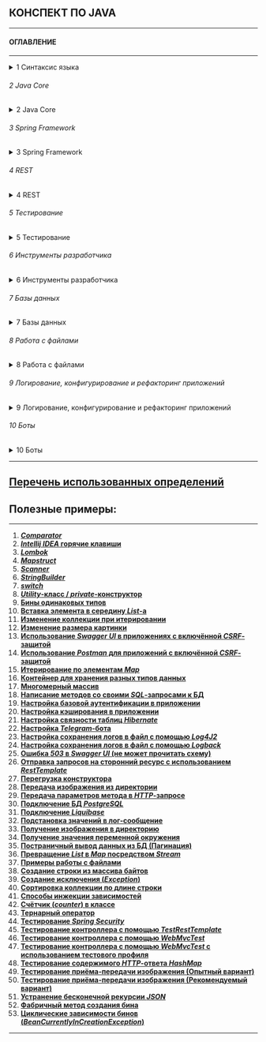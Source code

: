## **КОНСПЕКТ ПО JAVA**
-----------------------------------------------------------------------------------------------------------------------

#### ОГЛАВЛЕНИЕ
-----------------------------------------------------------------------------------------------------------------------

<details><summary>1 Синтаксис языка</summary><ul>

-----------------------------------------------------------------------------------------------------------------------
[***1 Синтаксис языка***](/conspect/01_01.md/#1-синтаксис-языка)
-----------------------------------------------------------------------------------------------------------------------

<li><details><summary>1.1 Переменные</summary>

-----------------------------------------------------------------------------------------------------------------------
[***1.1 Переменные***](/conspect/01_01.md/#11-переменные)

> [**1.1.1 Виды переменных**](/conspect/01_01.md/#111-виды-переменных)

> [**1.1.2 Типизация переменных**](/conspect/01_01.md/#112-типизация-переменных)

> [**1.1.3 Значения переменных по умолчанию**](/conspect/01_01.md/#113-значения-переменных-по-умолчанию)
-----------------------------------------------------------------------------------------------------------------------
</details></li>

<li><details><summary>1.2 Условные операторы</summary>

-----------------------------------------------------------------------------------------------------------------------
[***1.2 Условные операторы***](/conspect/01_02.md/#12-условные-операторы)

> [_1.2.1 Оператор ***if***_](/conspect/01_02.md/#121-оператор-if)  

> [_1.2.2 Оператор ***if-else***_](/conspect/01_02.md/#122-оператор-if-else)  

> [_1.2.3 Оператор ***switch***_](/conspect/01_02.md/#123-оператор-switch)  

> [_1.2.4 Тернарный оператор_](/conspect/01_02.md/#124-тернарный-оператор)
-----------------------------------------------------------------------------------------------------------------------
</details></li>

<li><details><summary>1.3 Циклы</summary>

-----------------------------------------------------------------------------------------------------------------------
[***1.3 Циклы***](/conspect/01_03.md/#13-циклы)

> [**1.3.1 Цикл _for_**](/conspect/01_03.md/#131-цикл-for)

> [**1.3.2 Цикл _while_**](/conspect/01_03.md/#132-цикл-while)

> [**1.3.3 Цикл _do-while_**](/conspect/01_03.md/#133-цикл-do-while)

> [**1.3.4 Цикл _for-each_**](/conspect/01_03.md/#134-цикл-for-each)
-----------------------------------------------------------------------------------------------------------------------
</details></li>

<li><details><summary>1.4 Массивы</summary>

-----------------------------------------------------------------------------------------------------------------------
[***1.4 Массивы***](/conspect/01_04.md/#14-массивы)

> [**1.4.1 Виды массивов**](/conspect/01_04.md/#141-виды-массивов)

> [**1.4.2 Способы создания массивов**](/conspect/01_04.md/#142-способы-создания-массивов)
> > [_1.4.2.1 Объявление массива_](/conspect/01_04.md/#1421-объявление-массива)  
> > [_1.4.2.2 Инициализация массива_](/conspect/01_04.md/#1422-инициализация-массива)

> [**1.4.3 Получение значения элемента массива**](/conspect/01_04.md/#143-получение-значения-элемента-массива)

> [**1.4.4 Свойство массива _length_**](/conspect/01_04.md/#144-свойство-массива-length)

> [**1.4.5 Класс _Arrays_**](/conspect/01_04.md/#145-класс-arrays)
> > [_1.4.5.1 toString()_](/conspect/01_04.md/#1451-tostring)  
> > [_1.4.5.2 fill()_](/conspect/01_04.md/#1452-fill)  
> > [_1.4.5.3 equals()_](/conspect/01_04.md/#1453-equals)  
> > [_1.4.5.4 copyOf()_](/conspect/01_04.md/#1454-copyof)  
> > [_1.4.5.5 sort()_](/conspect/01_04.md/#1455-sort)  
> > [_1.4.5.6 binarySearch()_](/conspect/01_04.md/#1456-binarysearch)
-----------------------------------------------------------------------------------------------------------------------
</details></li>

<li><details><summary>1.5 Строки (Класс String)</summary>

-----------------------------------------------------------------------------------------------------------------------
[***1.5 Строки (Класс String)***](/conspect/01_05.md/#15-строки-класс-string)

> [**1.5.1 Пул строк (String pool)**](/conspect/01_05.md/#151-пул-строк-string-pool)

> [**1.5.2 Конкатенация (сложение) строк**](/conspect/01_05.md/#152-конкатенация-сложение-строк)

> [**1.5.3 Методы для работы со строками**](/conspect/01_05.md/#153-методы-для-работы-со-строками)
> > [_1.5.3.1 equals()_](/conspect/01_05.md/#1531-equals)  
> > [_1.5.3.2 equalsIgnoreCase()_](/conspect/01_05.md/#1532-equalsignorecase)  
> > [_1.5.3.3 length()_](/conspect/01_05.md/#1533-length)  
> > [_1.5.3.4 isEmpty()_](/conspect/01_05.md/#1534-isempty)  
> > [_1.5.3.5 isBlank()_](/conspect/01_05.md/#1535-isblank)  
> > [_1.5.3.6 contains()_](/conspect/01_05.md/#1536-contains)  
> > [_1.5.3.7 endsWith()_](/conspect/01_05.md/#1537-endswith)  
> > [_1.5.3.8 startsWith()_](/conspect/01_05.md/#1538-startswith)  
> > [_1.5.3.9 charAt()_](/conspect/01_05.md/#1539-charat)  
> > [_1.5.3.10 substring()_](/conspect/01_05.md/#15310-substring)  
> > [_1.5.3.11 toUpperCase()_](/conspect/01_05.md/#15311-touppercase)  
> > [_1.5.3.12 toLowerCase()_](/conspect/01_05.md/#15312-tolowercase)  
> > [_1.5.3.13 trim()_](/conspect/01_05.md/#15313-trim)  
> > [_1.5.3.14 split()_](/conspect/01_05.md/#15314-split)  
> > [_1.5.3.15 toCharArray()_](/conspect/01_05.md/#15315-tochararray)  
> > [_1.5.3.16 replace()_](/conspect/01_05.md/#15316-replace)  
> > [_1.5.3.17 repeat()_](/conspect/01_05.md/#15317-repeat)

> [**1.5.4 Формирование строк из массивов**](/conspect/01_05.md/#154-формирование-строк-из-массивов)
> > [_1.5.4.1 Символьный массив_](/conspect/01_05.md/#1541-символьный-массив)  
> > [_1.5.4.2 Массив байтов_](/conspect/01_05.md/#1542-массив-байтов)
-----------------------------------------------------------------------------------------------------------------------
</details></li>

<li><details><summary>1.6 Изменяемые строки (StringBuilder)</summary>

-----------------------------------------------------------------------------------------------------------------------
[***1.6 Изменяемые строки (StringBuilder)***](/conspect/01_06.md/#16-изменяемые-строки-stringbuilder)

> [**1.6.1 append()**](/conspect/01_06.md/#161-append)

> [**1.6.2 toString()**](/conspect/01_06.md/#162-tostring)
-----------------------------------------------------------------------------------------------------------------------
</details></li>

<li><details><summary>1.7 Класс Scanner</summary>

-----------------------------------------------------------------------------------------------------------------------
[***1.7 Класс Scanner***](/conspect/01_07.md/#17-класс-scanner)

> [**1.7.1 nextLine()**](/conspect/01_07.md/#171-nextline)

> [**1.7.2 nextInt()**](/conspect/01_07.md/#172-nextint)

> [**1.7.3 hasNext()**](/conspect/01_07.md/#173-hasnext)

> [**1.7.4 hasNextInt()**](/conspect/01_07.md/#174-hasnextint)

> [**1.7.5 hasNextLine()**](/conspect/01_07.md/#175-hasnextline)

> [**1.7.6 hasNextByte()**](/conspect/01_07.md/#176-hasnextbyte)

> [**1.7.7 hasNextShort()**](/conspect/01_07.md/#177-hasnextshort)

> [**1.7.8 hasNextLong()**](/conspect/01_07.md/#178-hasnextlong)

> [**1.7.9 hasNextFloat()**](/conspect/01_07.md/#179-hasnextfloat)

> [**1.7.10 hasNextDouble()**](/conspect/01_07.md/#1710-hasnextdouble)

> [**1.7.11 useDelimiter()**](/conspect/01_07.md/#1711-usedelimiter)

> [**1.7.12 close()**](/conspect/01_07.md/#1712-close)
-----------------------------------------------------------------------------------------------------------------------
</details></li>

<li><details><summary>1.8 Методы</summary>

-----------------------------------------------------------------------------------------------------------------------
[***1.8 Методы***](/conspect/01_08.md/#18-методы)

> [**1.8.1 Модификаторы доступа**](/conspect/01_08.md/#181-модификаторы-доступа)

> [**1.8.2 Типы методов**](/conspect/01_08.md/#182-типы-методов)

> [**1.8.3 Идентичность методов**](/conspect/01_08.md/#183-идентичность-методов)

> [**1.8.4 Возвращение значений из метода**](/conspect/01_08.md/#184-возвращение-значений-из-метода)
-----------------------------------------------------------------------------------------------------------------------
</details></li>

<li><details><summary>1.9 Объекты и классы</summary>

-----------------------------------------------------------------------------------------------------------------------
[***1.9 Объекты и классы***](/conspect/01_09.md/#19-объекты-и-классы)

> [**1.9.1 Объекты**](/conspect/01_09.md/#191-объекты)

> [**1.9.2 Классы**](/conspect/01_09.md/#192-классы)

> [**1.9.3 Конструктор**](/conspect/01_09.md/#193-конструктор)

> [**1.9.4 Ключевое слово _this_**](/conspect/01_09.md/#194-ключевое-слово-this)

> [**1.9.5 Переменные класса (поля)**](/conspect/01_09.md/#195-переменные-класса-поля)

> [**1.9.6 Геттеры и сеттеры**](/conspect/01_09.md/#196-геттеры-и-сеттеры)

> [**1.9.7 Методы объектов**](/conspect/01_09.md/#197-методы-объектов)
> > [_1.9.7.1 Переопределение метода_](/conspect/01_09.md/#1971-переопределение-метода)  
> > [_1.9.7.2 toString()_](/conspect/01_09.md/#1972-tostring)  
> > [_1.9.7.3 equals()_](/conspect/01_09.md/#1973-equals)  
> > [_1.9.7.4 hashCode()_](/conspect/01_09.md/#1974-hashcode)  
> > [_1.9.7.5 Контракт между equals() и hashCode()_](/conspect/01_09.md/#1975-контракт-между-equals-и-hashcode)

> [**1.9.8 Enum**](/conspect/01_09.md/#198-enum)
> > [_1.9.8.1 values()_](/conspect/01_09.md/#1981-values)  
> > [_1.9.8.2 valueOf()_](/conspect/01_09.md/#1982-valueof)  
> > [_1.9.8.3 ordinal()_](/conspect/01_09.md/#1983-ordinal)  
> > [_1.9.8.4 compareTo()_](/conspect/01_09.md/#1984-compareto)  
> > [_1.9.8.5 name()_](/conspect/01_09.md/#1985-name)
-----------------------------------------------------------------------------------------------------------------------
</details></li>

<li><details><summary>1.10 Принципы написания кода</summary>

-----------------------------------------------------------------------------------------------------------------------
[***1.10 Принципы написания кода***](/conspect/01_10.md/#110-принципы-написания-кода)

> [**1.10.1 SOLID**](/conspect/01_10.md/#1101-solid)

> [**1.10.2 DRY**](/conspect/01_10.md/#1102-dry)

> [**1.10.3 KISS**](/conspect/01_10.md/#1103-kiss)

> [**1.10.4 YAGNI**](/conspect/01_10.md/#1104-yagni)
-----------------------------------------------------------------------------------------------------------------------
</details></li>
</ul></details>

###### 2 Java Core

<details><summary>2 Java Core</summary><ul>

-----------------------------------------------------------------------------------------------------------------------
[***2 Java Core***](/conspect/02_01.md/#2-java-core)
-----------------------------------------------------------------------------------------------------------------------

###### 2.1 Память в Java

-----------------------------------------------------------------------------------------------------------------------
[***2.1 Память в Java***](/conspect/02_01.md/#21-память-в-java)

> [**2.1.1 Стек (Stack)**](/conspect/02_01.md/#211-стек-stack)

> [**2.1.2 Куча (Heap)**](/conspect/02_01.md/#212-куча-heap)

> [**2.1.3 Сборка мусора (Garbage Collection)**](/conspect/02_01.md/#213-сборка-мусора-garbage-collection)
> > [_2.1.3.1 Serial GC_](/conspect/02_01.md/#2131-serial-gc)  
> > [_2.1.3.2 Parallel GC_](/conspect/02_01.md/#2132-parallel-gc)  
> > [_2.1.3.3 CMS (Concurrent Mark Sweep) GC_](/conspect/02_01.md/#2133-cms-concurrent-mark-sweep-gc)  
> > [_2.1.3.4 G1 (Garbage First) GC_](/conspect/02_01.md/#2134-g1-garbage-first-gc)

> [**2.1.4 Жизненный цикл приложения**](/conspect/02_01.md/#214-жизненный-цикл-приложения)  
> > [_2.1.4.1 JDK, JRE, JVM_](/conspect/02_01.md/#2141-jdk-jre-jvm)  
> > [_2.1.4.2 Основные настройки JVM_](/conspect/02_01.md/#2142-основные-настройки-jvm)

> [**2.1.5 Типы ссылок на объекты**](/conspect/02_01.md/#215-типы-ссылок-на-объекты)
-----------------------------------------------------------------------------------------------------------------------

###### 2.2 Объектно-ориентированное программирование (ООП)

-----------------------------------------------------------------------------------------------------------------------
[***2.2 Объектно-ориентированное программирование (ООП)***](/conspect/02_02.md/#22-объектно-ориентированное-программирование-ооп)

> [**2.2.1 Инкапсуляция**](/conspect/02_02.md/#221-инкапсуляция)

> [**2.2.2 Наследование**](/conspect/02_02.md/#222-наследование)

> [**2.2.3 Полиморфизм**](/conspect/02_02.md/#223-полиморфизм)  
> > [_2.2.3.1 Дженерики (Параметрический полиморфизм)_](/conspect/02_02.md/#2231-дженерики-параметрический-полиморфизм)  

> [**2.2.4 Абстракция**](/conspect/02_02.md/#224-абстракция)
> > [_2.2.4.1 Абстрактные классы_](/conspect/02_02.md/#2241-абстрактные-классы)  
> > [_2.2.4.2 Интерфейсы_](/conspect/02_02.md/#2242-интерфейсы)
> > > [2.2.4.2.1 Анонимные классы](/conspect/02_02.md/#22421-анонимные-классы)  
> > > [2.2.4.2.2 Функциональные интерфейсы](/conspect/02_02.md/#22422-функциональные-интерфейсы)  
> > > [2.2.4.2.3 _Iterator_](/conspect/02_02.md/#22423-iterator)  
> > > [2.2.4.2.4 _Comparator_](/conspect/02_02.md/#22424-comparator)  
> > > [2.2.4.2.5 _Comparable_](/conspect/02_02.md/#22425-comparable)  
>
> > [_2.2.4.3 Различия между абстрактным классом и интерфейсом_](/conspect/02_02.md/#2243-различия-между-абстрактным-классом-и-интерфейсом)  
-----------------------------------------------------------------------------------------------------------------------

###### 2.3 MVC

-----------------------------------------------------------------------------------------------------------------------
[***2.3 MVC***](/conspect/02_03.md/#23-mvc)
-----------------------------------------------------------------------------------------------------------------------

###### 2.4 Системы сборки

-----------------------------------------------------------------------------------------------------------------------
[***2.4 Системы сборки***](/conspect/02_04.md/#24-системы-сборки)

> [**2.4.1 Maven**](/conspect/02_04.md/#241-maven)

> [**2.4.2 Gradle**](/conspect/02_04.md/#242-gradle)

> [**2.4.3 Библиотеки**](/conspect/02_04.md/#243-библиотеки)
-----------------------------------------------------------------------------------------------------------------------

###### 2.5 Исключения

-----------------------------------------------------------------------------------------------------------------------
[***2.5 Исключения***](/conspect/02_05.md/#25-исключения)

> [**2.5.1 Иерархия исключений**](/conspect/02_05.md/#251-иерархия-исключений)

> [**2.5.2 Обработка исключений**](/conspect/02_05.md/#252-обработка-исключений)

> [**2.5.3 Написание своих исключений**](/conspect/02_05.md/#253-написание-своих-исключений)
-----------------------------------------------------------------------------------------------------------------------

###### 2.6 Java Collections Framework

-----------------------------------------------------------------------------------------------------------------------
[***2.6 Java Collections Framework***](/conspect/02_06.md/#26-java-collections-framework)

> [**2.6.1 Класс Collections**](/conspect/02_06.md/#261-класс-collections)
> > [_2.6.1.1 fill()_](/conspect/02_06.md/#2611-fill)  
> > [_2.6.1.2 max()_](/conspect/02_06.md/#2612-max)  
> > [_2.6.1.3 min()_](/conspect/02_06.md/#2613-min)  
> > [_2.6.1.4 copy()_](/conspect/02_06.md/#2614-copy)  
> > [_2.6.1.5 binarySearch()_](/conspect/02_06.md/#2615-binarysearch)

> [**2.6.2 Список (_List_)**](/conspect/02_06.md/#262-список-list)
> > [_2.6.2.1 **ArrayList**_](/conspect/02_06.md/#2621-arraylist)
> > > [2.6.2.1.1 add()](/conspect/02_06.md/#26211-add)  
> > > [2.6.2.1.2 get()](/conspect/02_06.md/#26212-get)  
> > > [2.6.2.1.3 set()](/conspect/02_06.md/#26213-set)  
> > > [2.6.2.1.4 size()](/conspect/02_06.md/#26214-size)  
> > > [2.6.2.1.5 contains()](/conspect/02_06.md/#26215-contains)  
> > > [2.6.2.1.6 remove()](/conspect/02_06.md/#26216-remove)  
> > > [2.6.2.1.7 clear()](/conspect/02_06.md/#26217-clear)  
> > > [2.6.2.1.8 addAll()](/conspect/02_06.md/#26218-addall)  
> > > [2.6.2.1.9 indexOf()](/conspect/02_06.md/#26219-indexof)  
> > > [2.6.2.1.10 isEmpty()](/conspect/02_06.md/#262110-isempty)  
> > > [2.6.2.1.11 sort()](/conspect/02_06.md/#262111-sort)  
> > > [2.6.2.1.12 toArray()](/conspect/02_06.md/#262112-toarray)

> > [_2.6.2.2 **LinkedList**_](/conspect/02_06.md/#2622-linkedlist)  
> > [_2.6.2.3 Разница между **ArrayList** и **LinkedList**_](/conspect/02_06.md/#2623-разница-между-arraylist-и-linkedlist)

> [**2.6.3 Множество (_Set_)**](/conspect/02_06.md/#263-множество-set)

> [**2.6.4 Очередь (_Queue_)**](/conspect/02_06.md/#264-очередь-queue)
> > [_2.6.4.1 add()_](/conspect/02_06.md/#2641-add)  
> > [_2.6.4.2 remove()_](/conspect/02_06.md/#2642-remove)  
> > [_2.6.4.3 poll()_](/conspect/02_06.md/#2643-poll)  
> > [_2.6.4.4 peek()_](/conspect/02_06.md/#2644-peek)  
> > [_2.6.4.5 element()_](/conspect/02_06.md/#2645-element)
>
> > [_2.6.4.6 Двусторонняя очередь (**Deque**)_](/conspect/02_06.md/#2646-двусторонняя-очередь-deque)
> > > [2.6.4.6.1 addFirst()](/conspect/02_06.md/#26461-addfirst)  
> > > [2.6.4.6.2 addLast()](/conspect/02_06.md/#26462-addlast)  
> > > [2.6.4.6.3 getFirst()](/conspect/02_06.md/#26463-getfirst)  
> > > [2.6.4.6.4 getLast()](/conspect/02_06.md/#26464-getlast)  
> > > [2.6.4.6.5 offerFirst()](/conspect/02_06.md/#26465-offerfirst)  
> > > [2.6.4.6.6 offerLast()](/conspect/02_06.md/#26466-offerlast)  
> > > [2.6.4.6.7 рор()](/conspect/02_06.md/#26467-рор)  
> > > [2.6.4.6.8 push()](/conspect/02_06.md/#26468-push)  
> > > [2.6.4.6.9 removeFirstOccurrence()](/conspect/02_06.md/#26469-removefirstoccurrence)  
> > > [2.6.4.6.10 removeLastOccurrence()](/conspect/02_06.md/#264610-removelastoccurrence)

> [**2.6.5 Мап (_Map_)**](/conspect/02_06.md/#265-мап-map)
> > [_2.6.5.1 **HashMap**_](/conspect/02_06.md/#2651-hashmap)
> > > [2.6.5.1.1 put()](/conspect/02_06.md/#26511-put)  
> > > [2.6.5.1.2 get()](/conspect/02_06.md/#26512-get)  
> > > [2.6.5.1.3 containsValue()](/conspect/02_06.md/#26513-containsvalue)  
> > > [2.6.5.1.4 containsKey()](/conspect/02_06.md/#26514-containskey)  
> > > [2.6.5.1.5 remove()](/conspect/02_06.md/#26515-remove)  
> > > [2.6.5.1.6 isEmpty()](/conspect/02_06.md/#26516-isempty)  
> > > [2.6.5.1.7 size()](/conspect/02_06.md/#26517-size)  
> > > [2.6.5.1.8 clear()](/conspect/02_06.md/#26518-clear)  
> > > [2.6.5.1.9 keySet()](/conspect/02_06.md/#26519-keyset)  
> > > [2.6.5.1.10 values()](/conspect/02_06.md/#265110-values)  
> > > [2.6.5.1.11 entrySet()](/conspect/02_06.md/#265111-entryset)
>
> > [_2.6.5.2 **LinkedHashMap**_](/conspect/02_06.md/#2652-linkedhashmap)  
> > [_2.6.5.3 **TreeMap**_](/conspect/02_06.md/#2653-treemap)  
> > [_2.6.5.4 Сравнительная таблица реализаций интерфейса **Map**_](/conspect/02_06.md/#2654-сравнительная-таблица-реализаций-интерфейса-map)
>
> > [_2.6.5.5 Интерфейс **Map.Entry**_](/conspect/02_06.md/#2655-интерфейс-mapentry)
> > > [2.6.5.5.1 equals()](/conspect/02_06.md/#26551-equals)  
> > > [2.6.5.5.2 hashCode()](/conspect/02_06.md/#26552-hashcode)  
> > > [2.6.5.5.3 getKey()](/conspect/02_06.md/#26553-getkey)  
> > > [2.6.5.5.4 getValue()](/conspect/02_06.md/#26554-getvalue)  
> > > [2.6.5.5.5 setValue()](/conspect/02_06.md/#26555-setvalue)
-----------------------------------------------------------------------------------------------------------------------

###### 2.7 Алгоритмы

-----------------------------------------------------------------------------------------------------------------------
[***2.7 Алгоритмы***](/conspect/02_07.md/#27-алгоритмы)  

> [**2.7.1 Алгоритмическая сложность**](/conspect/02_07.md/#271-алгоритмическая-сложность)  

> [**2.7.2 Структура данных**](/conspect/02_07.md/#272-структура-данных)  

> [**2.7.3 Примеры базовых алгоритмов**](/conspect/02_07.md/#273-примеры-базовых-алгоритмов)  
> > [_2.7.3.1 Пузырьковая сортировка_](/conspect/02_07.md/#2731-пузырьковая-сортировка)  
> > [_2.7.3.2 Сортировка выбором_](/conspect/02_07.md/#2732-сортировка-выбором)  
> > [_2.7.3.3 Сортировка вставкой_](/conspect/02_07.md/#2733-сортировка-вставкой)  
> > [_2.7.3.4 Линейный поиск_](/conspect/02_07.md/#2734-линейный-поиск)  
> > [_2.7.3.5 Бинарный поиск_](/conspect/02_07.md/#2735-бинарный-поиск)  
> > [_2.7.3.6 Два указателя_](/conspect/02_07.md/#2736-два-указателя)  

> [**2.7.4 Рекурсия**](/conspect/02_07.md/#274-рекурсия)  
> > [_2.7.4.1 Алгоритм Фибоначчи_](/conspect/02_07.md/#2741-алгоритм-фибоначчи)  
> > [_2.7.4.2 Быстрая сортировка_](/conspect/02_07.md/#2742-быстрая-сортировка)  
> > [_2.7.4.3 Сортировка слиянием_](/conspect/02_07.md/#2743-сортировка-слиянием)

> [**2.7.5 Алгоритмы на графах**](/conspect/02_07.md/#275-алгоритмы-на-графах)  
> > [_2.7.5.1 Поиск в глубину_](/conspect/02_07.md/#2751-поиск-в-глубину)  
> > [_2.7.5.2 Поиск в ширину_](/conspect/02_07.md/#2752-поиск-в-ширину)  
> > [_2.7.5.3 Алгоритм Дейкстры_](/conspect/02_07.md/#2753-алгоритм-дейкстры)  
-----------------------------------------------------------------------------------------------------------------------

###### 2.8 Stream API

-----------------------------------------------------------------------------------------------------------------------
[***2.8 Stream API***](/conspect/02_08.md/#28-stream-api)

> [**2.8.1 Лямбда-выражения**](/conspect/02_08.md/#281-лямбда-выражения)

> [**2.8.2 Ссылки на методы**](/conspect/02_08.md/#282-ссылки-на-методы)

> [**2.8.3 Stream**](/conspect/02_08.md/#283-stream)
> > [_2.8.3.1 Создание Stream_](/conspect/02_08.md/#2831-создание-stream)  
> > [_2.8.3.2 Промежуточные (конвеерные) операции Stream_](/conspect/02_08.md/#2832-промежуточные-конвеерные-операции-stream)
> > > [2.8.3.2.1 distinct()](/conspect/02_08.md/#28321-distinct)  
> > > [2.8.3.2.2 filter()](/conspect/02_08.md/#28322-filter)  
> > > [2.8.3.2.3 limit()](/conspect/02_08.md/#28323-limit)  
> > > [2.8.3.2.4 map()](/conspect/02_08.md/#28324-map)  
> > > [2.8.3.2.5 flatMap()](/conspect/02_08.md/#28325-flatmap)  
> > > [2.8.3.2.6 skip()](/conspect/02_08.md/#28326-skip)  
> > > [2.8.3.2.7 sorted()](/conspect/02_08.md/#28327-sorted)
>
> > [_2.8.3.3 Терминальные (конечные) операции Stream_](/conspect/02_08.md/#2833-терминальные-конечные-операции-stream)
> > > [2.8.3.3.1 allMatch()](/conspect/02_08.md/#28331-allmatch)  
> > > [2.8.3.3.2 anyMatch()](/conspect/02_08.md/#28332-anymatch)  
> > > [2.8.3.3.3 collect()](/conspect/02_08.md/#28333-collect)  
> > > [2.8.3.3.4 count()](/conspect/02_08.md/#28334-count)  
> > > [2.8.3.3.5 findFirst()](/conspect/02_08.md/#28335-findfirst)  
> > > [2.8.3.3.6 findAny()](/conspect/02_08.md/#28336-findany)  
> > > [2.8.3.3.7 forEach()](/conspect/02_08.md/#28337-foreach)  
> > > [2.8.3.3.8 max()](/conspect/02_08.md/#28338-max)  
> > > [2.8.3.3.9 min()](/conspect/02_08.md/#28339-min)  
> > > [2.8.3.3.10 noneMatch()](/conspect/02_08.md/#283310-nonematch)  
> > > [2.8.3.3.11 toArray()](/conspect/02_08.md/#283311-toarray)

> [**2.8.4 Collectors**](/conspect/02_08.md/#284-collectors)

> [**2.8.5 Optional**](/conspect/02_08.md/#285-optional)
> > [_2.8.5.1 Создание Optional_](/conspect/02_08.md/#2851-создание-optional)  
> > [_2.8.5.2 isPresent() и isEmpty()_](/conspect/02_08.md/#2852-ispresent-и-isempty)  
> > [_2.8.5.3 ifPresent()_](/conspect/02_08.md/#2853-ifpresent)  
> > [_2.8.5.4 orElse()_](/conspect/02_08.md/#2854-orelse)  
> > [_2.8.5.5 orElseGet()_](/conspect/02_08.md/#2855-orelseget)  
> > [_2.8.5.6 orElseThrow()_](/conspect/02_08.md/#2856-orelsethrow)  
> > [_2.8.5.7 get()_](/conspect/02_08.md/#2857-get)  
> > [_2.8.5.8 filter()_](/conspect/02_08.md/#2858-filter)  
> > [_2.8.5.9 map()_](/conspect/02_08.md/#2859-map)  
> > [_2.8.5.10 flatMap()_](/conspect/02_08.md/#28510-flatmap)

> [**2.8.6 Параллельные стримы**](/conspect/02_08.md/#286-параллельные-стримы)
-----------------------------------------------------------------------------------------------------------------------

###### 2.9 Thread

-----------------------------------------------------------------------------------------------------------------------
[***2.9 Thread***](/conspect/02_09.md/#29-thread)

> [**2.9.1 Методы класса Thread**](/conspect/02_09.md/#291-методы-класса-thread)
> > [_2.9.1.1 start()_](/conspect/02_09.md/#2911-start)  
> > [_2.9.1.2 run()_](/conspect/02_09.md/#2912-run)  
> > [_2.9.1.3 sleep()_](/conspect/02_09.md/#2913-sleep)  
> > [_2.9.1.4 join()_](/conspect/02_09.md/#2914-join)  
> > [_2.9.1.5 interrupt()_](/conspect/02_09.md/#2915-interrupt)  
> > [_2.9.1.6 currentThread()_](/conspect/02_09.md/#2916-currentthread)  
> > [_2.9.1.7 isInterrupted()_](/conspect/02_09.md/#2917-isinterrupted)

> [**2.9.2 Потоки-демоны**](/conspect/02_09.md/#292-потоки-демоны)

> [**2.9.3 Синхронизация потоков**](/conspect/02_09.md/#293-синхронизация-потоков)
> > [_2.9.3.1 **Deadlock**_](/conspect/02_09.md/#2931-deadlock)  
> > [_2.9.3.2 Синхронизаторы_](/conspect/02_09.md/#2932-синхронизаторы)
> > > [2.9.3.2.1 **Semaphore**](/conspect/02_09.md/#29321-semaphore)  
> > > [2.9.3.2.2 **CountDownLatch**](/conspect/02_09.md/#29322-countdownlatch)  
> > > [2.9.3.2.3 **CyclicBarrier**](/conspect/02_09.md/#29323-cyclicbarrier)  
> > > [2.9.3.2.4 **Exchanger**](/conspect/02_09.md/#29324-exchanger)  
> > > [2.9.3.2.5 **Phaser**](/conspect/02_09.md/#29325-phaser)
-----------------------------------------------------------------------------------------------------------------------

###### 2.10 Транзакции

-----------------------------------------------------------------------------------------------------------------------
[***2.10 Транзакции***](/conspect/02_10.md/#210-транзакции)

> [**2.10.1 ACID**](/conspect/02_10.md/#2101-acid)

> [**2.10.2 Уровни изоляции транзакций**](/conspect/02_10.md/#2102-уровни-изоляции-транзакций)

> [**2.10.3 Управление транзакциями в Spring**](/conspect/02_10.md/#2103-управление-транзакциями-в-spring)
-----------------------------------------------------------------------------------------------------------------------
</ul></details>

###### 3 Spring Framework

<details><summary>3 Spring Framework</summary>

-----------------------------------------------------------------------------------------------------------------------
[***3 Spring Framework***](/conspect/03_01.md/#3-spring-framework)
-----------------------------------------------------------------------------------------------------------------------

###### 3.1 Основные технологии

-----------------------------------------------------------------------------------------------------------------------
[***3.1 Основные технологии***](/conspect/03_01.md/#31-основные-технологии)

> [**3.1.1 Inversion of Control**](/conspect/03_01.md/#311-inversion-of-control)
> > [_3.1.1.1 Интерфейс BeanFactory_](/conspect/03_01.md/#3111-интерфейс-beanfactory)  
> > [_3.1.1.2 Интерфейс ApplicationContext_](/conspect/03_01.md/#3112-интерфейс-applicationcontext)
> > > [3.1.1.2.1 Загрузка конфигурации из XML-файла](/conspect/03_01.md/#31121-загрузка-конфигурации-из-xml-файла)  
> > > [3.1.1.2.2 Загрузка конфигурации из Groovy-файла](/conspect/03_01.md/#31122-загрузка-конфигурации-из-groovy-файла)  
> > > [3.1.1.2.3 Использование конфигураций](/conspect/03_01.md/#31123-использование-конфигураций)

> [**3.1.2 Spring Bean**](/conspect/03_01.md/#312-spring-bean)
> > [_3.1.2.1 Переопределение бинов_](/conspect/03_01.md/#3121-переопределение-бинов)  
> > [_3.1.2.2 Нейминг бинов_](/conspect/03_01.md/#3122-нейминг-бинов)

> [**3.1.3 Dependency Injection**](/conspect/03_01.md/#313-dependency-injection)
-----------------------------------------------------------------------------------------------------------------------

###### 3.2 Spring Boot

-----------------------------------------------------------------------------------------------------------------------
[***3.2 Spring Boot***](/conspect/03_02.md/#32-spring-boot)

> [**3.2.1 Spring Boot Caching**](/conspect/03_02.md/#321-spring-boot-caching)
-----------------------------------------------------------------------------------------------------------------------

###### 3.3 Spring Initializr

-----------------------------------------------------------------------------------------------------------------------
[***3.3 Spring Initializr***](/conspect/03_03.md/#33-spring-initializr)

> [**3.3.1 Web-приложения Spring**](/conspect/03_03.md/#331-web-приложения-spring)
> > [_3.3.1.1 Контроллер_](/conspect/03_03.md/#3311-контроллер)  
> > [_3.3.1.2 Сервис_](/conspect/03_03.md/#3312-сервис)

> [**3.3.2 Передача параметров метода в запросе**](/conspect/03_03.md/#332-передача-параметров-метода-в-запросе)

> [**3.3.3 Объявление бинов**](/conspect/03_03.md/#333-объявление-бинов)

> [**3.3.4 Конфигурация бинов**](/conspect/03_03.md/#334-конфигурация-бинов)

> [**3.3.5 Bean Scope**](/conspect/03_03.md/#335-bean-scope)

> [**3.3.6 Обработка исключений**](/conspect/03_03.md/#336-обработка-исключений)
-----------------------------------------------------------------------------------------------------------------------

###### 3.4 Аннотации Spring

-----------------------------------------------------------------------------------------------------------------------
[***3.4 Аннотации Spring***](/conspect/03_04.md/#34-аннотации-spring)

> [**3.4.1 Аннотации для стартера**](/conspect/03_04.md/#341-аннотации-для-стартера)

> [**3.4.2 Аннотации для конфигурации**](/conspect/03_04.md/#342-аннотации-для-конфигурации)

> [**3.4.3 Аннотации для полей конфигурации**](/conspect/03_04.md/#343-аннотации-для-полей-конфигурации)

> [**3.4.4 Аннотации для методов конфигурации**](/conspect/03_04.md/#344-аннотации-для-методов-конфигурации)

> [**3.4.5 Аннотации для контроллера**](/conspect/03_04.md/#345-аннотации-для-контроллера)

> [**3.4.6 Аннотации для полей контроллера**](/conspect/03_04.md/#346-аннотации-для-полей-контроллера)

> [**3.4.7 Аннотации для методов контроллера**](/conspect/03_04.md/#347-аннотации-для-методов-контроллера)

> [**3.4.8 Аннотации для сервиса**](/conspect/03_04.md/#348-аннотации-для-сервиса)

> [**3.4.9 Аннотации для полей сервиса**](/conspect/03_04.md/#349-аннотации-для-полей-сервиса)

> [**3.4.10 Аннотации для методов сервиса**](/conspect/03_04.md/#3410-аннотации-для-методов-сервиса)

> [**3.4.11 Аннотации для репозитория**](/conspect/03_04.md/#3411-аннотации-для-репозитория)

> [**3.4.12 Аннотации для полей репозитория**](/conspect/03_04.md/#3412-аннотации-для-полей-репозитория)

> [**3.4.13 Аннотации для методов репозитория**](/conspect/03_04.md/#3413-аннотации-для-методов-репозитория)

> [**3.4.14 Аннотации для сущностей**](/conspect/03_04.md/#3414-аннотации-для-сущностей)

> [**3.4.15 Аннотации для полей сущностей**](/conspect/03_04.md/#3415-аннотации-для-полей-сущностей)

> [**3.4.16 Аннотации для методов сущностей**](/conspect/03_04.md/#3416-аннотации-для-методов-сущностей)

> [**3.4.17 Аннотации для исключений**](/conspect/03_04.md/#3417-аннотации-для-исключений)

> [**3.4.18 Аннотации для полей исключений**](/conspect/03_04.md/#3418-аннотации-для-полей-исключений)

> [**3.4.19 Аннотации для тестов**](/conspect/03_04.md/#3419-аннотации-для-тестов)

> [**3.4.20 Аннотации для полей тестов**](/conspect/03_04.md/#3420-аннотации-для-полей-тестов)

> [**3.4.21 Аннотации для методов тестов**](/conspect/03_04.md/#3421-аннотации-для-методов-тестов)

> [**3.4.22 Аннотации для мапперов**](/conspect/03_04.md/#3422-аннотации-для-мапперов)

> [**3.4.23 Аннотации для методов мапперов**](/conspect/03_04.md/#3423-аннотации-для-методов-мапперов)

> [**3.4.24 Аннотации для ExceptionHandler**](/conspect/03_04.md/#3424-аннотации-для-exceptionhandler)

> [**3.4.25 Аннотации для методов ExceptionHandler**](/conspect/03_04.md/#3425-аннотации-для-методов-exceptionhandler)
-----------------------------------------------------------------------------------------------------------------------

###### 3.5 Файл application.properties

-----------------------------------------------------------------------------------------------------------------------
[***3.5 Файл application.properties***](/conspect/03_05.md/#35-файл-applicationproperties)
-----------------------------------------------------------------------------------------------------------------------

###### 3.6 Spring Data

-----------------------------------------------------------------------------------------------------------------------
[***3.6 Spring Data***](/conspect/03_06.md/#36-spring-data)

> [**3.6.1 Spring Data JPA**](/conspect/03_06.md/#361-spring-data-jpa)
> > [_3.6.1.1 Подключение **Spring Data JPA**_](/conspect/03_06.md/#3611-подключение-spring-data-jpa)  
> > [_3.6.1.2 Подключение **Entity**_](/conspect/03_06.md/#3612-подключение-entity)
> > > [3.6.1.2.1 Связность сущностей](/conspect/03_06.md/#36121-связность-сущностей)  
> > > [3.6.1.2.2 Ленивая загрузка данных](/conspect/03_06.md/#36122-ленивая-загрузка-данных)
>
> > [_3.6.1.3 Подключение **JpaRepository**_](/conspect/03_06.md/#3613-подключение-jparepository)
> > > [3.6.1.3.1 Составление своих запросов](/conspect/03_06.md/#36131-составление-своих-запросов)  
> > > [3.6.1.3.2 Пагинация](/conspect/03_06.md/#36132-пагинация)
-----------------------------------------------------------------------------------------------------------------------

###### 3.7 Spring Boot Profiles

-----------------------------------------------------------------------------------------------------------------------
[***3.7 Spring Boot Profiles***](/conspect/03_07.md/#37-spring-boot-profiles)
-----------------------------------------------------------------------------------------------------------------------

###### 3.8 Spring REST Clients

-----------------------------------------------------------------------------------------------------------------------
[***3.8 Spring REST Clients***](/conspect/03_08.md/#38-spring-rest-clients)

> [**3.8.1 RestTemplate**](/conspect/03_08.md/#381-resttemplate)
> > [_3.8.1.1 getForObject()_](/conspect/03_08.md/#3811-getforobject)  
> > [_3.8.1.2 getForEntity()_](/conspect/03_08.md/#3812-getforentity)  
> > [_3.8.1.3 postForObject()_](/conspect/03_08.md/#3813-postforobject)  
> > [_3.8.1.4 postForEntity()_](/conspect/03_08.md/#3814-postforentity)  
> > [_3.8.1.5 put()_](/conspect/03_08.md/#3815-put)  
> > [_3.8.1.6 patchForObject()_](/conspect/03_08.md/#3816-patchforobject)  
> > [_3.8.1.7 delete()_](/conspect/03_08.md/#3817-delete)  
> > [_3.8.1.8 exchange()_](/conspect/03_08.md/#3818-exchange)
-----------------------------------------------------------------------------------------------------------------------

###### 3.9 Spring Security

-----------------------------------------------------------------------------------------------------------------------
[***3.9 Spring Security***](/conspect/03_09.md/#39-spring-security)

> [**3.9.1 Идентификация, аутентификация и авторизация**](/conspect/03_09.md/#391-идентификация-аутентификация-и-авторизация)
> > [_3.9.1.1 Идентификация_](/conspect/03_09.md/#3911-идентификация)  
> > [_3.9.1.2 Аутентификация_](/conspect/03_09.md/#3912-аутентификация)  
> > [_3.9.1.3 Авторизация_](/conspect/03_09.md/#3913-авторизация)
> > > [3.9.1.3.1 Авторизация _HTTP_-запросов](/conspect/03_09.md/#39131-авторизация-http-запросов)  
> > > [3.9.1.3.2 Авторизация методов](/conspect/03_09.md/#39132-авторизация-методов)

> [**3.9.2 Интеграция _Spring Security_ в _Servlet API_**](/conspect/03_09.md/#392-интеграция-spring-security-в-servlet-api)

> [**3.9.3 Получение информации о пользователе**](/conspect/03_09.md/#393-получение-информации-о-пользователе)

> [**3.9.4 Точки входа аутентификации**](/conspect/03_09.md/#394-точки-входа-аутентификации)

> [**3.9.5 Подключение _Spring Security_**](/conspect/03_09.md/#395-подключение-spring-security)

> [**3.9.6 Получение данных пользователя из базы данных**](/conspect/03_09.md/#396-получение-данных-пользователя-из-базы-данных)

> [**3.9.7 Фильтры безопасности**](/conspect/03_09.md/#397-фильтры-безопасности)

> [**3.9.8 _CSRF_**](/conspect/03_09.md/#398-csrf)

> [**3.9.9 _CORS_**](/conspect/03_09.md/#399-cors)

> [**3.9.10 Кодировщики паролей**](/conspect/03_09.md/#3910-кодировщики-паролей)
-----------------------------------------------------------------------------------------------------------------------
</details>

###### 4 REST

<details><summary>4 REST</summary>

-----------------------------------------------------------------------------------------------------------------------
[***4 REST***](/conspect/04.md/#4-rest)
-----------------------------------------------------------------------------------------------------------------------

###### 4.1 Протоколы

-----------------------------------------------------------------------------------------------------------------------
[***4.1 Протоколы***](/conspect/04.md/#41-протоколы)

> [**4.1.1 HTTP и HTTPS**](/conspect/04.md/#411-http-и-https)
> > [_4.1.1.1 HTTP-запрос_](/conspect/04.md/#4111-http-запрос)  
> > [_4.1.1.2 HTTP-ответ_](/conspect/04.md/#4112-http-ответ)  
> > [_4.1.1.3 URL_](/conspect/04.md/#4113-url)  
> > [_4.1.1.4 HTTPS_](/conspect/04.md/#4114-https)

> [**4.1.2 SOAP**](/conspect/04.md/#412-soap)  
> > [_4.1.2.1 Структура сообщения_](/conspect/04.md/#4121-структура-сообщения)  
> > > [4.1.2.1.1 Envelope](/conspect/04.md/#41211-envelope)  
> > > [4.1.2.1.2 Header](/conspect/04.md/#41212-header)  
> > > [4.1.2.1.3 Body](/conspect/04.md/#41213-body)  
> > > [4.1.2.1.4 Fault](/conspect/04.md/#41214-fault)  
> 
> > [_4.1.2.2 Кодировка_](/conspect/04.md/#4122-кодировка)  
> > [_4.1.2.3 Передача_](/conspect/04.md/#4123-передача)  
-----------------------------------------------------------------------------------------------------------------------

###### 4.2 Форматы

-----------------------------------------------------------------------------------------------------------------------
[***4.2 Форматы***](/conspect/04.md/#42-форматы)

> [**4.2.1 XML**](/conspect/04.md/#421-xml)

> [**4.2.2 JSON**](/conspect/04.md/#422-json)

> [**4.2.3 YAML**](/conspect/04.md/#423-yaml)
-----------------------------------------------------------------------------------------------------------------------

###### 4.3 Принципы REST

-----------------------------------------------------------------------------------------------------------------------
[***4.3 Принципы REST***](/conspect/04.md/#43-принципы-rest)
-----------------------------------------------------------------------------------------------------------------------

###### 4.4 Клиент-серверное взаимодействие

-----------------------------------------------------------------------------------------------------------------------
[***4.4 Клиент-серверное взаимодействие***](/conspect/04.md/#44-клиент-серверное-взаимодействие)
-----------------------------------------------------------------------------------------------------------------------
</details>

###### 5 Тестирование

<details><summary>5 Тестирование</summary>

-----------------------------------------------------------------------------------------------------------------------
[***5 Тестирование***](/conspect/05.md/#5-тестирование)
-----------------------------------------------------------------------------------------------------------------------

###### 5.1 JUnit

-----------------------------------------------------------------------------------------------------------------------
[***5.1 JUnit***](/conspect/05.md/#51-junit)

> [**5.1.1 Подключение JUnit**](/conspect/05.md/#511-подключение-junit)

> [**5.1.2 Класс Assertions**](/conspect/05.md/#512-класс-assertions)
> > [_5.1.2.1 assertEquals()_](/conspect/05.md/#5121-assertequals)  
> > [_5.1.2.2 assertNotEquals()_](/conspect/05.md/#5122-assertnotequals)  
> > [_5.1.2.3 assertArrayEquals()_](/conspect/05.md/#5123-assertarrayequals)  
> > [_5.1.2.4 assertIterableEquals()_](/conspect/05.md/#5124-assertiterableequals)  
> > [_5.1.2.5 assertTrue()_](/conspect/05.md/#5125-asserttrue)  
> > [_5.1.2.6 assertFalse()_](/conspect/05.md/#5126-assertfalse)  
> > [_5.1.2.7 assertNull()_](/conspect/05.md/#5127-assertnull)  
> > [_5.1.2.8 assertNotNull()_](/conspect/05.md/#5128-assertnotnull)  
> > [_5.1.2.9 assertThrows()_](/conspect/05.md/#5129-assertthrows)  
> > [_5.1.2.10 assertDoesNotThrow()_](/conspect/05.md/#51210-assertdoesnotthrow)
-----------------------------------------------------------------------------------------------------------------------

###### 5.2 Параметризованные тесты

-----------------------------------------------------------------------------------------------------------------------
[***5.2 Параметризованные тесты***](/conspect/05.md/#52-параметризованные-тесты)
-----------------------------------------------------------------------------------------------------------------------

###### 5.3 Mockito

-----------------------------------------------------------------------------------------------------------------------
[***5.3 Mockito***](/conspect/05.md/#53-mockito)

> [**5.3.1 Подключение Mockito**](/conspect/05.md/#531-подключение-mockito)

> [**5.3.2 Применение Mockito**](/conspect/05.md/#532-применение-mockito)
> > [_5.3.2.1 Создание моков_](/conspect/05.md/#5321-создание-моков)  
> > [_5.3.2.2 Внедрение моков_](/conspect/05.md/#5322-внедрение-моков)  
> > [_5.3.2.3 Переопределение поведения моков_](/conspect/05.md/#5323-переопределение-поведения-моков)
> > > [5.3.2.3.1 when()](/conspect/05.md/#53231-when)  
> > > [5.3.2.3.2 thenReturn()](/conspect/05.md/#53232-thenreturn)  
> > > [5.3.2.3.3 thenThrow()](/conspect/05.md/#53233-thenthrow)  
> > > [5.3.2.3.4 doReturn()](/conspect/05.md/#53234-doreturn)  
> > > [5.3.2.3.5 doThrow()](/conspect/05.md/#53235-dothrow)  
> > > [5.3.2.3.6 doNothing()](/conspect/05.md/#53236-donothing)  
> > > [5.3.2.3.7 doCallRealMethod()](/conspect/05.md/#53237-docallrealmethod)  
> > > [5.3.2.3.8 thenCallRealMethod()](/conspect/05.md/#53238-thencallrealmethod)  
> > > [5.3.2.3.9 lenient()](/conspect/05.md/#53239-lenient)
>
> > [_5.3.2.4 Ожидаемые параметры методов моков_](/conspect/05.md/#5324-ожидаемые-параметры-методов-моков)
> > > [5.3.2.4.1 any(), anyInt(), anyBoolean(), anyChar(), anyByte(), anyShort(), anyLong(), anyFloat(), anyDouble()](/conspect/05.md/#53241-any-anyint-anyboolean-anychar-anybyte-anyshort-anylong-anyfloat-anydouble)  
> > > [5.3.2.4.2 eq()](/conspect/05.md/#53242-eq)  
> > > [5.3.2.4.3 same()](/conspect/05.md/#53243-same)  
> > > [5.3.2.4.4 contains()](/conspect/05.md/#53244-contains)  
> > > [5.3.2.4.5 endsWith() и startsWith()](/conspect/05.md/#53245-endswith-и-startswith)  
> > > [5.3.2.4.6 isNull() и isNotNull()](/conspect/05.md/#53246-isnull-и-isnotnull)
>
> > [_5.3.2.5 Проверка количества вызовов методов моков **verify()**_](/conspect/05.md/#5325-проверка-количества-вызовов-методов-моков-verify)
-----------------------------------------------------------------------------------------------------------------------

###### 5.4 Тестирование web-приложений

-----------------------------------------------------------------------------------------------------------------------
[***5.4 Тестирование web-приложений***](/conspect/05.md/#54-тестирование-web-приложений)

> [**5.4.1 Тестирование с помощью TestRestTemplate**](/conspect/05.md/#541-тестирование-с-помощью-testresttemplate)
> > [_5.4.1.1 getForObject()_](/conspect/05.md/#5411-getforobject)  
> > [_5.4.1.2 getForEntity()_](/conspect/05.md/#5412-getforentity)  
> > [_5.4.1.3 postForObject()_](/conspect/05.md/#5413-postforobject)  
> > [_5.4.1.4 postForEntity()_](/conspect/05.md/#5414-postforentity)  
> > [_5.4.1.5 put()_](/conspect/05.md/#5415-put)  
> > [_5.4.1.6 patchForObject()_](/conspect/05.md/#5416-patchforobject)  
> > [_5.4.1.7 delete()_](/conspect/05.md/#5417-delete)  
> > [_5.4.1.8 exchange()_](/conspect/05.md/#5418-exchange)  
> > [_5.4.1.9 withBasicAuth()_](/conspect/05.md/#5419-withbasicauth)
>
> [**5.4.2 Тестирование с помощью WebMvcTest**](/conspect/05.md/#542-тестирование-с-помощью-webmvctest)
-----------------------------------------------------------------------------------------------------------------------
</details>

###### 6 Инструменты разработчика

<details><summary>6 Инструменты разработчика</summary>

-----------------------------------------------------------------------------------------------------------------------
[***6 Инструменты разработчика***](/conspect/06.md/#6-инструменты-разработчика)
-----------------------------------------------------------------------------------------------------------------------

###### 6.1 Документирование

-----------------------------------------------------------------------------------------------------------------------
[***6.1 Документирование***](/conspect/06.md/#61-документирование)

> [**6.1.1 _Swagger_**](/conspect/06.md/#611-swagger)
> > [_6.1.1.1 Подключение **Swagger**_](/conspect/06.md/#6111-подключение-swagger)  
> > [_6.1.1.2 Документирование приложения_](/conspect/06.md/#6112-документирование-приложения)  
> > [_6.1.1.3 Документирование контроллеров_](/conspect/06.md/#6113-документирование-контроллеров)  
> > [_6.1.1.4 Документирование методов контроллера_](/conspect/06.md/#6114-документирование-методов-контроллера)  
> > [_6.1.1.5 Документирование параметров методов контроллера_](/conspect/06.md/#6115-документирование-параметров-методов-контроллера)  
> > [_6.1.1.6 Документирование сущностей_](/conspect/06.md/#6116-документирование-сущностей)  
> > [_6.1.1.7 Совместимость со **Spring Security**_](/conspect/06.md/#6117-совместимость-со-spring-security)

> [**6.1.2 JavaDoc**](/conspect/06.md/#612-javadoc)

> [**6.1.3 Wiki**](/conspect/06.md/#613-wiki)
> > [_6.1.3.1 Markdown_](/conspect/06.md/#6131-markdown)  
> > [_6.1.3.2 README.md_](/conspect/06.md/#6132-readmemd)
-----------------------------------------------------------------------------------------------------------------------

###### 6.2 Postman

-----------------------------------------------------------------------------------------------------------------------
[***6.2 Postman***](/conspect/06.md/#62-postman)

> [**6.2.1 Совместимость со _Spring Security_**](/conspect/06.md/#621-совместимость-со-spring-security)
-----------------------------------------------------------------------------------------------------------------------

###### 6.3 PostgreSQL

-----------------------------------------------------------------------------------------------------------------------
[***6.3 PostgreSQL***](/conspect/06.md/#63-postgresql)

> [**6.3.1 Добавление ролей пользователей**](/conspect/06.md/#631-добавление-ролей-пользователей)

> [**6.3.2 Создание базы данных**](/conspect/06.md/#632-создание-базы-данных)
-----------------------------------------------------------------------------------------------------------------------

###### 6.4 Git

-----------------------------------------------------------------------------------------------------------------------
[***6.4 Git***](/conspect/06.md/#64-git)
-----------------------------------------------------------------------------------------------------------------------

###### 6.5 Intellij IDEA

-----------------------------------------------------------------------------------------------------------------------
[***6.5 Intellij IDEA***](/conspect/06.md/#65-intellij-idea)

> [**6.5.1 Горячие клавиши**](/conspect/06.md/#651-горячие-клавиши)

> [**6.5.2 Debug**](/conspect/06.md/#652-debug)
-----------------------------------------------------------------------------------------------------------------------

###### 6.6 Agile

-----------------------------------------------------------------------------------------------------------------------
[***6.6 Agile***](/conspect/06.md/#66-agile)

> [**6.6.1 Методологии Agile**](/conspect/06.md/#661-методологии-agile)

> [**6.6.2 Scrum**](/conspect/06.md/#662-scrum)
-----------------------------------------------------------------------------------------------------------------------

###### 6.7 Преобразование кода

-----------------------------------------------------------------------------------------------------------------------
[***6.7 Преобразование кода***](/conspect/06.md/#67-преобразование-кода)

> [**6.7.1 MapStruct**](/conspect/06.md/#671-mapstruct)

> [**6.7.2 Lombok**](/conspect/06.md/#672-lombok)
> > [_6.7.2.1 @Getter и @Setter_](/conspect/06.md/#6721-getter-и-setter)  
> > [_6.7.2.2 @NoArgsConstructor, @RequiredArgsConstructor и @AllArgsConstructor_](/conspect/06.md/#6722-noargsconstructor-requiredargsconstructor-и-allargsconstructor)  
> > [_6.7.2.3 @ToString_](/conspect/06.md/#6723-tostring)  
> > [_6.7.2.4 @EqualsAndHashCode_](/conspect/06.md/#6724-equalsandhashcode)  
> > [_6.7.2.5 @NonNull_](/conspect/06.md/#6725-nonnull)  
> > [_6.7.2.6 @Data_](/conspect/06.md/#6726-data)  
> > [_6.7.2.7 @Value_](/conspect/06.md/#6727-value)  
> > [_6.7.2.8 @Cleanup_](/conspect/06.md/#6728-cleanup)  
> > [_6.7.2.9 @Synchronized_](/conspect/06.md/#6729-synchronized)  
> > [_6.7.2.10 @SneakyThrows_](/conspect/06.md/#67210-sneakythrows)  
> > [_6.7.2.11 @Builder_](/conspect/06.md/#67211-builder)  
> > [_6.7.2.12 @Log_](/conspect/06.md/#67212-log)
-----------------------------------------------------------------------------------------------------------------------
</details>

###### 7 Базы данных

<details><summary>7 Базы данных</summary>

-----------------------------------------------------------------------------------------------------------------------
[***7 Базы данных***](/conspect/07.md/#7-базы-данных)
-----------------------------------------------------------------------------------------------------------------------

###### 7.1 Data Tier

-----------------------------------------------------------------------------------------------------------------------
[***7.1 Data Tier***](/conspect/07.md/#71-data-tier)
-----------------------------------------------------------------------------------------------------------------------

###### 7.2 Persistence Layer

-----------------------------------------------------------------------------------------------------------------------
[***7.2 Persistence Layer***](/conspect/07.md/#72-persistence-layer)

> [**7.2.1 JDBC**](/conspect/07.md/#721-jdbc)

> [**7.2.2 JPA**](/conspect/07.md/#722-jpa)

> [**7.2.3 Hibernate**](/conspect/07.md/#723-hibernate)
-----------------------------------------------------------------------------------------------------------------------

###### 7.3 SQL

-----------------------------------------------------------------------------------------------------------------------
[***7.3 SQL***](/conspect/07.md/#73-sql)

> [**7.3.1 _DDL_**](/conspect/07.md/#731-ddl)
> > [_7.3.1.1 Связи между таблицами базы данных_](/conspect/07.md/#7311-связи-между-таблицами-базы-данных)
> > > [7.3.1.1.1 Многие ко многим](/conspect/07.md/#73111-многие-ко-многим)  
> > > [7.3.1.1.2 Один ко многим](/conspect/07.md/#73112-один-ко-многим)  
> > > [7.3.1.1.3 Один к одному](/conspect/07.md/#73113-один-к-одному)
>
> > [_7.3.1.2 Оператор **ALTER TABLE**_](/conspect/07.md/#7312-оператор-alter-table)

> [**7.3.2 _DML_**](/conspect/07.md/#732-dml)
> > [_7.3.2.1 **SELECT**-запросы_](/conspect/07.md/#7321-select-запросы)  
> > [_7.3.2.2 Агрегатные функции_](/conspect/07.md/#7322-агрегатные-функции)  
> > [_7.3.2.3 Связные переменные_](/conspect/07.md/#7323-связные-переменные)

> [**7.3.3 Типы данных в _SQL_**](/conspect/07.md/#733-типы-данных-в-sql)
> > [_7.3.3.1 Числовые типы_](/conspect/07.md/#7331-числовые-типы)  
> > [_7.3.3.2 Символьные типы_](/conspect/07.md/#7332-символьные-типы)  
> > [_7.3.3.3 Логический тип_](/conspect/07.md/#7333-логический-тип)  
> > [_7.3.3.4 Типы даты и времени_](/conspect/07.md/#7334-типы-даты-и-времени)

> [**7.3.4 Ограничения значений колонок таблицы**](/conspect/07.md/#734-ограничения-значений-колонок-таблицы)

> [**7.3.5 Нормализация таблиц баз данных**](/conspect/07.md/#735-нормализация-таблиц-баз-данных)

> [**7.3.6 Оператор _JOIN_**](/conspect/07.md/#736-оператор-join)

> [**7.3.7 Индексы**](/conspect/07.md/#737-индексы)

> [**7.3.8 _Liquibase_**](/conspect/07.md/#738-liquibase)
-----------------------------------------------------------------------------------------------------------------------
</details>

###### 8 Работа с файлами

<details><summary>8 Работа с файлами</summary>

-----------------------------------------------------------------------------------------------------------------------
[***8 Работа с файлами***](/conspect/08.md/#8-работа-с-файлами)
-----------------------------------------------------------------------------------------------------------------------

###### 8.1 Потоки данных

-----------------------------------------------------------------------------------------------------------------------
[***8.1 Потоки данных***](/conspect/08.md/#81-потоки-данных)

> [**8.1.1 Классы для работы с потоками данных**](/conspect/08.md/#811-классы-для-работы-с-потоками-данных)
> > [_8.1.1.1 Абстрактный класс **InputStream**_](/conspect/08.md/#8111-абстрактный-класс-inputstream)
> > > [8.1.1.1.1 available()](/conspect/08.md/#81111-available)  
> > > [8.1.1.1.2 close()](/conspect/08.md/#81112-close)  
> > > [8.1.1.1.3 read()](/conspect/08.md/#81113-read)  
> > > [8.1.1.1.4 skip()](/conspect/08.md/#81114-skip)  
> > > [8.1.1.1.5 transferTo()](/conspect/08.md/#81115-transferto)
>
> > [_8.1.1.2 Абстрактный класс **OutputStream**_](/conspect/08.md/#8112-абстрактный-класс-outputstream)
> > > [8.1.1.2.1 close()](/conspect/08.md/#81121-close)  
> > > [8.1.1.2.2 flush()](/conspect/08.md/#81122-flush)  
> > > [8.1.1.2.3 write()](/conspect/08.md/#81123-write)
>
> > [_8.1.1.3 Абстрактный класс **Reader**_](/conspect/08.md/#8113-абстрактный-класс-reader)
> > > [8.1.1.3.1 close()](/conspect/08.md/#81131-close)  
> > > [8.1.1.3.2 read()](/conspect/08.md/#81132-read)  
> > > [8.1.1.3.3 skip()](/conspect/08.md/#81133-skip)  
> > > [8.1.1.3.4 transferTo()](/conspect/08.md/#81134-transferto)
>
> > [_8.1.1.4 Абстрактный класс **Writer**_](/conspect/08.md/#8114-абстрактный-класс-writer)
> > > [8.1.1.4.1 close()](/conspect/08.md/#81141-close)  
> > > [8.1.1.4.2 append()](/conspect/08.md/#81142-append)  
> > > [8.1.1.4.3 flush()](/conspect/08.md/#81143-flush)  
> > > [8.1.1.4.4 write()](/conspect/08.md/#81144-write)
>
> > [**8.1.2 Классы для работы с файлами**](/conspect/08.md/#812-классы-для-работы-с-файлами)
> > > [_8.1.2.1 Интерфейс **Path**_](/conspect/08.md/#8121-интерфейс-path)  
> > > [_8.1.2.2 Класс **Files**_](/conspect/08.md/#8122-класс-files)
-----------------------------------------------------------------------------------------------------------------------

###### 8.2 Действия с файлами

-----------------------------------------------------------------------------------------------------------------------
[***8.2 Действия с файлами***](/conspect/08.md/#82-действия-с-файлами)
-----------------------------------------------------------------------------------------------------------------------
</details>

###### 9 Логирование, конфигурирование и рефакторинг приложений

<details><summary>9 Логирование, конфигурирование и рефакторинг приложений</summary>

-----------------------------------------------------------------------------------------------------------------------
[***9 Логирование, конфигурирование и рефакторинг приложений***](/conspect/09.md/#9-логирование-конфигурирование-и-рефакторинг-приложений)
-----------------------------------------------------------------------------------------------------------------------

###### 9.1 Логирование

-----------------------------------------------------------------------------------------------------------------------
[***9.1 Логирование***](/conspect/09.md/#91-логирование)

> [**9.1.1 Уровни логирования**](/conspect/09.md/#911-уровни-логирования)

> [**9.1.2 Логи**](/conspect/09.md/#912-логи)

> [**9.1.3 SLF4J**](/conspect/09.md/#913-slf4j)

> [**9.1.4 Logback**](/conspect/09.md/#914-logback)

> [**9.1.5 Log4J2**](/conspect/09.md/#915-log4j2)
-----------------------------------------------------------------------------------------------------------------------

###### 9.2 Конфигурирование

-----------------------------------------------------------------------------------------------------------------------
[***9.2 Конфигурирование***](/conspect/09.md/#92-конфигурирование)
-----------------------------------------------------------------------------------------------------------------------

###### 9.3 Рефакторинг

-----------------------------------------------------------------------------------------------------------------------
[***9.3 Рефакторинг***](/conspect/09.md/#93-рефакторинг)
-----------------------------------------------------------------------------------------------------------------------
</details>

###### 10 Боты

<details><summary>10 Боты</summary>

-----------------------------------------------------------------------------------------------------------------------
[***10 Боты***](/conspect/10.md/#10-боты)
-----------------------------------------------------------------------------------------------------------------------

###### 10.1 Telegram

-----------------------------------------------------------------------------------------------------------------------
[***10.1 Telegram***](/conspect/10.md/#101-telegram)
-----------------------------------------------------------------------------------------------------------------------
</details>

-----------------------------------------------------------------------------------------------------------------------
[**Перечень использованных определений**](/conspect/definitions.md/#перечень-использованных-определений)
-----------------------------------------------------------------------------------------------------------------------

## Полезные примеры:

-----------------------------------------------------------------------------------------------------------------------
1. [**_Comparator_**](/conspect/02_06.md/#263111-sort)
1. [**_Intellij IDEA_ горячие клавиши**](/conspect/06.md/#65-intellij-idea)
1. [**_Lombok_**](/conspect/06.md/#672-lombok)
1. [**_Mapstruct_**](/conspect/06.md/#671-mapstruct)
1. [**_Scanner_**](/conspect/01_07.md/#17-класс-scanner)
1. [**_StringBuilder_**](/conspect/01_06.md/#16-изменяемые-строки-stringbuilder)
1. [**_switch_**](/conspect/01_02.md/#123-оператор-switch)
1. [**_Utility_-класс / _private_-конструктор**](/conspect/01_09.md/#193-конструктор)
1. [**Бины одинаковых типов**](/conspect/03_03.md/#334-конфигурация-бинов)
1. [**Вставка элемента в середину _List_-а**](/conspect/02_06.md/#26311-add)
1. [**Изменение коллекции при итерировании**](/conspect/02_06.md/#264-iterator)
1. [**Изменение размера картинки**](/conspect/example_01.md/#пример-1)
1. [**Использование _Swagger UI_ в приложениях с включённой _CSRF_-защитой**](/conspect/06.md/#6117-совместимость-со-spring-security)
1. [**Использование _Postman_ для приложений с включённой _CSRF_-защитой**](/conspect/06.md/#621-совместимость-со-spring-security)
1. [**Итерирование по элементам _Map_**](/conspect/02_06.md/#2685-интерфейс-mapentry)
1. [**Контейнер для хранения разных типов данных**](/conspect/02_06.md/#262-дженерики-параметрический-полиморфизм)
1. [**Многомерный массив**](/conspect/01_04.md/#1422-инициализация-массива)
1. [**Написание методов со своими _SQL_-запросами к БД**](/conspect/example_04.md/#пример-2)
1. [**Настройка базовой аутентификации в приложении**](/conspect/example_13.md/#пример-1)
1. [**Настройка кэширования в приложении**](/conspect/03_02.md/#321-spring-boot-caching)
1. [**Настройка связности таблиц _Hibernate_**](/conspect/example_07.md/#пример-1)
1. [**Настройка _Telegram_-бота**](/conspect/example_12.md/#пример-1)
1. [**Настройка сохранения логов в файл с помощью _Log4J2_**](/conspect/09.md/#915-log4j2)
1. [**Настройка сохранения логов в файл с помощью _Logback_**](/conspect/09.md/#914-logback)
1. [**Ошибка _503_ в _Swagger UI_ (не может прочитать схему)**](/conspect/06.md/#6111-подключение-swagger)
1. [**Отправка запросов на сторонний ресурс с использованием _RestTemplate_**](/conspect/example_11.md/#пример-1)
1. [**Перегрузка конструктора**](/conspect/01_09.md/#193-конструктор)
1. [**Передача изображения из директории**](/conspect/example_01.md/#пример-2)
1. [**Передача параметров метода в _HTTP_-запросе**](/conspect/03_03.md/#332-передача-параметров-метода-в-запросе)
1. [**Подключение БД _PostgreSQL_**](/conspect/example_04.md/#пример-1)
1. [**Подключение _Liquibase_**](/conspect/example_10.md/#пример-1)
1. [**Подстановка значений в лог-сообщение**](/conspect/09.md/#913-slf4j)
1. [**Получение изображения в директорию**](/conspect/example_01.md/#пример-1)
1. [**Получение значения переменной окружения**](/conspect/09.md/#92-конфигурирование)
1. [**Постраничный вывод данных из БД (Пагинация)**](/conspect/example_04.md/#пример-2)
1. [**Превращение _List_ в _Map_ посредством _Stream_**](/conspect/02_08.md/#284-collectors)
1. [**Примеры работы с файлами**](/conspect/example_08.md/#пример-1)
1. [**Создание строки из массива байтов**](/conspect/01_05.md/#1542-массив-байтов)
1. [**Создание исключения (_Exception_)**](/conspect/02_05.md/#253-написание-своих-исключений)
1. [**Сортировка коллекции по длине строки**](/conspect/02_06.md/#267-очередь-queue)
1. [**Способы инжекции зависимостей**](/conspect/03_03.md/#3312-сервис)
1. [**Счётчик (_counter_) в классе**](/conspect/02_02.md/#222-наследование)
1. [**Тернарный оператор**](/conspect/01_02.md/#124-тернарный-оператор)
1. [**Тестирование _Spring Security_**](/conspect/example_03.md/#пример-1)
1. [**Тестирование контроллера с помощью _TestRestTemplate_**](/conspect/example_09.md/#пример-1)
1. [**Тестирование контроллера с помощью _WebMvcTest_**](/conspect/example_09.md/#пример-2)
1. [**Тестирование контроллера с помощью _WebMvcTest_ с использованием тестового профиля**](/conspect/example_09.md/#пример-4)
1. [**Тестирование содержимого _HTTP_-ответа _HashMap_**](/conspect/example_09.md/#пример-3)
1. [**Тестирование приёма-передачи изображения (Опытный вариант)**](/conspect/example_09.md/#пример-3)
1. [**Тестирование приёма-передачи изображения (Рекомендуемый вариант)**](/conspect/example_09.md/#пример-2)
1. [**Устранение бесконечной рекурсии _JSON_**](/conspect/example_07.md/#пример-2)
1. [**Фабричный метод создания бина**](/conspect/03_01.md/#313-dependency-injection)
1. [**Циклические зависимости бинов (_BeanCurrentlyInCreationException_)**](/conspect/03_01.md/#313-dependency-injection)
-----------------------------------------------------------------------------------------------------------------------